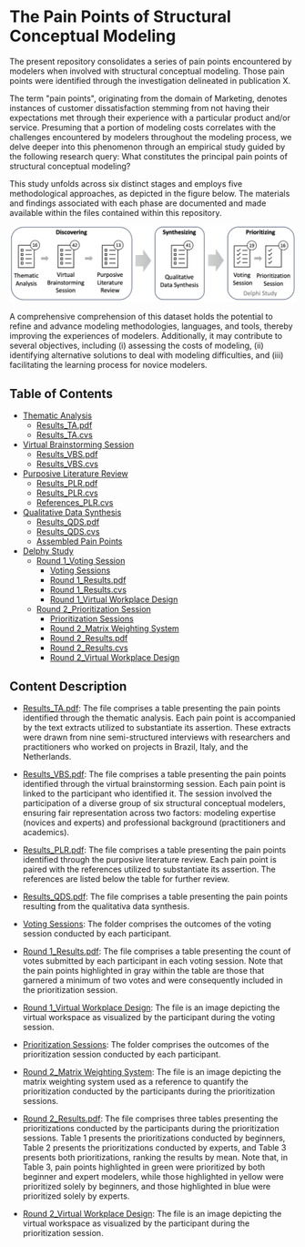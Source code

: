 # The Pain Points of Structural Conceptual Modeling

The present repository consolidates a series of pain points encountered by modelers when involved with structural conceptual modeling. Those pain points were identified through the investigation delineated in publication X.

The term "pain points", originating from the domain of Marketing, denotes instances of customer dissatisfaction stemming from not having their expectations met through their experience with a particular product and/or service. Presuming that a portion of modeling costs correlates with the challenges encountered by modelers throughout the modeling process, we delve deeper into this phenomenon through an empirical study guided by the following research query: What constitutes the principal pain points of structural conceptual modeling?

This study unfolds across six distinct stages and employs five methodological approaches, as depicted in the figure below. The materials and findings associated with each phase are documented and made available within the files contained within this repository.

![alt text](https://raw.githubusercontent.com/utwente-scs/pain-points-modeling/main/Study_Method.png)

A comprehensive comprehension of this dataset holds the potential to refine and advance modeling methodologies, languages, and tools, thereby improving the experiences of modelers. Additionally, it may contribute to several objectives, including (i) assessing the costs of modeling, (ii) identifying alternative solutions to deal with modeling difficulties, and (iii) facilitating the learning process for novice modelers.

## Table of Contents 

- [Thematic Analysis](https://github.com/utwente-scs/pain-points-modeling/tree/main/Thematic%20Analysis)
	- [Results_TA.pdf](https://github.com/utwente-scs/pain-points-modeling/blob/main/Thematic%20Analysis/Results_TA.pdf)
	- [Results_TA.cvs](https://raw.githubusercontent.com/utwente-scs/pain-points-modeling/main/Thematic%20Analysis/Results_TA.csv)
- [Virtual Brainstorming Session](https://github.com/utwente-scs/pain-points-modeling/tree/main/Virtual%20Brainstorming%20Session)
	- [Results_VBS.pdf](https://github.com/utwente-scs/pain-points-modeling/blob/main/Virtual%20Brainstorming%20Session/Results_VBS.pdf)
	- [Results_VBS.cvs](https://raw.githubusercontent.com/utwente-scs/pain-points-modeling/main/Virtual%20Brainstorming%20Session/Results_VBS.csv)
- [Purposive Literature Review](https://github.com/utwente-scs/pain-points-modeling/tree/main/Purposive%20Literature%20Review)
	- [Results_PLR.pdf](https://github.com/utwente-scs/pain-points-modeling/blob/main/Purposive%20Literature%20Review/Results_PLR.pdf)
	- [Results_PLR.cvs](https://raw.githubusercontent.com/utwente-scs/pain-points-modeling/main/Purposive%20Literature%20Review/Results_PLR.csv)
	- [References_PLR.cvs](https://raw.githubusercontent.com/utwente-scs/pain-points-modeling/main/Purposive%20Literature%20Review/Referece_PLR.csv)
- [Qualitative Data Synthesis](https://github.com/utwente-scs/pain-points-modeling/tree/main/Qualitative%20Data%20Synthesis)
	- [Results_QDS.pdf](https://github.com/utwente-scs/pain-points-modeling/blob/main/Qualitative%20Data%20Synthesis/Results_QDS.pdf)
	- [Results_QDS.cvs](https://raw.githubusercontent.com/utwente-scs/pain-points-modeling/main/Qualitative%20Data%20Synthesis/Results_QDS.csv)
	- [Assembled Pain Points](https://github.com/utwente-scs/pain-points-modeling/blob/main/Qualitative%20Data%20Synthesis/Assembled%20Pain%20Points.pdf)
- [Delphy Study](https://github.com/utwente-scs/pain-points-modeling/tree/main/Delphi%20Study)
	- [Round 1_Voting Session](https://github.com/utwente-scs/pain-points-modeling/tree/main/Delphi%20Study/Round%201_Voting%20Session)
		- [Voting Sessions](https://github.com/utwente-scs/pain-points-modeling/tree/main/Delphi%20Study/Round%201_Voting%20Session/Voting%20Sessions)
		- [Round 1_Results.pdf](https://github.com/utwente-scs/pain-points-modeling/blob/main/Delphi%20Study/Round%201_Voting%20Session/Round%201_Results.pdf)
		- [Round 1_Results.cvs](https://github.com/utwente-scs/pain-points-modeling/blob/main/Delphi%20Study/Round%201_Voting%20Session/Round%201_Results.csv)
		- [Round 1_Virtual Workplace Design](https://github.com/utwente-scs/pain-points-modeling/blob/main/Delphi%20Study/Round%201_Voting%20Session/Round%201_Virtual%20Workplace%20Design.pdf)
	- [Round 2_Prioritization Session](https://github.com/utwente-scs/pain-points-modeling/tree/main/Delphi%20Study/Round%202_Prioritization%20Session)
		- [Prioritization Sessions](https://github.com/utwente-scs/pain-points-modeling/tree/main/Delphi%20Study/Round%202_Prioritization%20Session/Prioritization%20Sessions)
		- [Round 2_Matrix Weighting System](https://github.com/utwente-scs/pain-points-modeling/blob/main/Delphi%20Study/Round%202_Prioritization%20Session/Round%202_Matrix%20Weighting%20System.pdf)
		- [Round 2_Results.pdf](https://github.com/utwente-scs/pain-points-modeling/blob/main/Delphi%20Study/Round%202_Prioritization%20Session/Round%202_Results.pdf)
		- [Round 2_Results.cvs](https://github.com/utwente-scs/pain-points-modeling/blob/main/Delphi%20Study/Round%202_Prioritization%20Session/Round%202_Results.csv)
		- [Round 2_Virtual Workplace Design](https://github.com/utwente-scs/pain-points-modeling/blob/main/Delphi%20Study/Round%202_Prioritization%20Session/Round%202_Virtual%20Workplace%20Design.pdf.pdf)

## Content Description 

- [Results_TA.pdf](https://github.com/utwente-scs/pain-points-modeling/blob/main/Thematic%20Analysis/Results_TA.pdf): The file comprises a table presenting the pain points identified through the thematic analysis. Each pain point is accompanied by the text extracts utilized to substantiate its assertion. These extracts were drawn from nine semi-structured interviews with researchers and practitioners who worked on projects in Brazil, Italy, and the Netherlands.

- [Results_VBS.pdf](https://github.com/utwente-scs/pain-points-modeling/blob/main/Virtual%20Brainstorming%20Session/Results_VBS.pdf): The file comprises a table presenting the pain points identified through the virtual brainstorming session. Each pain point is linked to the participant who identified it. The session involved the participation of a diverse group of six structural conceptual modelers, ensuring fair representation across two factors: modeling expertise (novices and experts) and professional background (practitioners and academics).

- [Results_PLR.pdf](https://github.com/utwente-scs/pain-points-modeling/blob/main/Purposive%20Literature%20Review/Results_PLR.pdf): The file comprises a table presenting the pain points identified through the purposive literature review. Each pain point is paired with the references utilized to substantiate its assertion. The references are listed below the table for further review. 

- [Results_QDS.pdf](https://github.com/utwente-scs/pain-points-modeling/blob/main/Qualitative%20Data%20Synthesis/Results_QDS.pdf): The file comprises a table presenting the pain points resulting from the qualitativa data synthesis.

- [Voting Sessions](https://github.com/utwente-scs/pain-points-modeling/tree/main/Delphi%20Study/Round%201_Voting%20Session/Voting%20Sessions): The folder comprises the outcomes of the voting session conducted by each participant.

- [Round 1_Results.pdf](https://github.com/utwente-scs/pain-points-modeling/blob/main/Delphi%20Study/Round%201_Voting%20Session/Round%201_Results.pdf): The file comprises a table presenting the count of votes submitted by each participant in each voting session. Note that the pain points highlighted in gray within the table are those that garnered a minimum of two votes and were consequently included in the prioritization session.

- [Round 1_Virtual Workplace Design](https://github.com/utwente-scs/pain-points-modeling/blob/main/Delphi%20Study/Round%201_Voting%20Session/Round%201_Virtual%20Workplace%20Design.pdf): The file is an image depicting the virtual workspace as visualized by the participant during the voting session.

- [Prioritization Sessions](https://github.com/utwente-scs/pain-points-modeling/tree/main/Delphi%20Study/Round%202_Prioritization%20Session/Prioritization%20Sessions): The folder comprises the outcomes of the prioritization session conducted by each participant.

- [Round 2_Matrix Weighting System](https://github.com/utwente-scs/pain-points-modeling/blob/main/Delphi%20Study/Round%202_Prioritization%20Session/Round%202_Matrix%20Weighting%20System.pdf): The file is an image depicting the matrix weighting system used as a reference to quantify the prioritization conducted by the participants during the prioritization sessions.

- [Round 2_Results.pdf](https://github.com/utwente-scs/pain-points-modeling/blob/main/Delphi%20Study/Round%202_Prioritization%20Session/Round%202_Results.pdf): The file comprises three tables presenting the prioritizations conducted by the participants during the prioritization sessions. Table 1 presents the prioritizations conducted by beginners, Table 2 presents the prioritizations conducted by experts, and Table 3 presents both prioritizations, ranking the results by mean. Note that, in Table 3, pain points highlighted in green were prioritized by both beginner and expert modelers, while those highlighted in yellow were prioritized solely by beginners, and those highlighted in blue were prioritized solely by experts. 

- [Round 2_Virtual Workplace Design](https://github.com/utwente-scs/pain-points-modeling/blob/main/Delphi%20Study/Round%202_Prioritization%20Session/Round%202_Virtual%20Workplace%20Design.pdf.pdf): The file is an image depicting the virtual workspace as visualized by the participant during the prioritization session.
